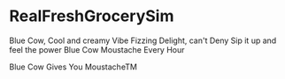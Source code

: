 # RealFreshGrocerySim
 
Blue Cow, Cool and creamy Vibe
Fizzing Delight, can't Deny
Sip it up and feel the power
Blue Cow Moustache Every Hour

Blue Cow Gives You MoustacheTM